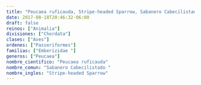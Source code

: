 ```yaml
---
title: "Peucaea ruficauda, Stripe-headed Sparrow, Sabanero Cabecilistado "
date: 2017-08-18T20:46:32-06:00
draft: false
reinos: ["Animalia"]
divisiones: ["Chordata"]
clases: ["Aves"]
ordenes: ["Passeriformes"]
familias: ["Emberizidae "]
generos: ["Peucaea"]
nombre_cientifico: "Peucaea ruficauda"
nombre_comun: "Sabanero Cabecilistado "
nombre_ingles: "Stripe-headed Sparrow"
---
```

